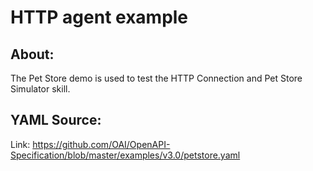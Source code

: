# HTTP agent example

## About:

The Pet Store demo is used to test the HTTP Connection and Pet Store Simulator skill.

## YAML Source:

Link: https://github.com/OAI/OpenAPI-Specification/blob/master/examples/v3.0/petstore.yaml
